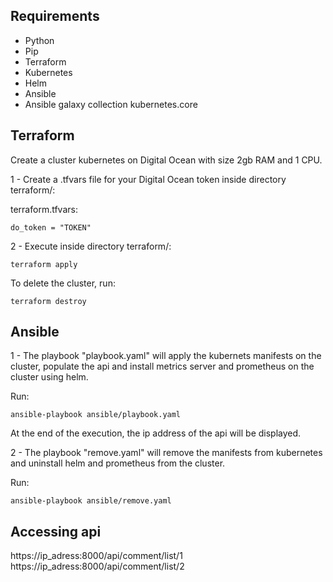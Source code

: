 ## Requirements
- Python
- Pip
- Terraform
- Kubernetes
- Helm
- Ansible
- Ansible galaxy collection kubernetes.core

## Terraform

Create a cluster kubernetes on Digital Ocean with size 2gb RAM and 1 CPU.

1 - Create a .tfvars file for your Digital Ocean token inside directory terraform/:

terraform.tfvars:
```
do_token = "TOKEN"
```
2 - Execute inside directory terraform/:

```
terraform apply
```

To delete the cluster, run:
```
terraform destroy
```

## Ansible

1 - The playbook "playbook.yaml" will apply the kubernets manifests on the cluster, populate the api and install metrics server and prometheus on the cluster using helm.

Run:
```
ansible-playbook ansible/playbook.yaml
```

At the end of the execution, the ip address of the api will be displayed.

2 - The playbook "remove.yaml" will remove the manifests from kubernetes and uninstall helm and prometheus from the cluster.

Run:
```
ansible-playbook ansible/remove.yaml
```

## Accessing api
https://ip_adress:8000/api/comment/list/1  
https://ip_adress:8000/api/comment/list/2  